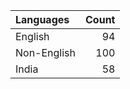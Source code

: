 | Languages   |   Count |
|:------------|--------:|
| English     |      94 |
| Non-English |     100 |
| India       |      58 |